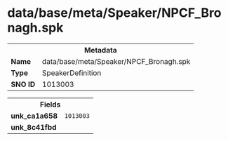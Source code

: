 <h1>data/base/meta/Speaker/NPCF_Bronagh.spk</h1><table><tr><th colspan="100%">Metadata</th></tr><tr><td><b>Name</b></td><td>data/base/meta/Speaker/NPCF_Bronagh.spk</td></tr><tr><td><b>Type</b></td><td>SpeakerDefinition</td></tr><tr><td><b>SNO ID</b></td><td>1013003</td></tr></table>

<table><tr><th colspan="100%">Fields</th></tr><tr><td><b>unk_ca1a658</b></td><td><code>1013003</code></td></tr><tr><td><b>unk_8c41fbd</b></td><td></td></tr></table>

